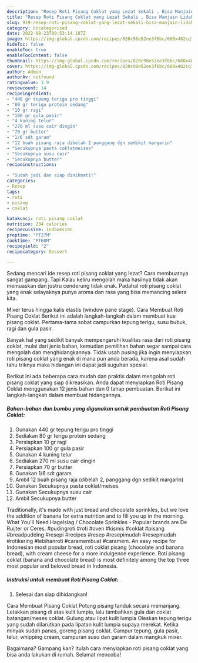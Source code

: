 ```yaml
---
description: "Resep Roti Pisang Coklat yang Lezat Sekali , Bisa Manjain Lidah"
title: "Resep Roti Pisang Coklat yang Lezat Sekali , Bisa Manjain Lidah"
slug: 919-resep-roti-pisang-coklat-yang-lezat-sekali-bisa-manjain-lidah
category: Uncategorized
date: 2022-08-23T09:53:14.187Z
image: https://img-global.cpcdn.com/recipes/820c98e52ee3f6bc/680x482cq70/roti-pisang-coklat-foto-resep-utama.jpg
hideToc: false
enableToc: true
enableTocContent: false
thumbnail: https://img-global.cpcdn.com/recipes/820c98e52ee3f6bc/680x482cq70/roti-pisang-coklat-foto-resep-utama.jpg
cover: https://img-global.cpcdn.com/recipes/820c98e52ee3f6bc/680x482cq70/roti-pisang-coklat-foto-resep-utama.jpg
author: Admin
authorAv: notfound
ratingvalue: 3.9
reviewcount: 14
recipeingredient:
- "440 gr tepung terigu pro tinggi"
- "80 gr terigu protein sedang"
- "10 gr ragi"
- "100 gr gula pasir"
- "4 kuning telur"
- "270 ml susu cair dingin"
- "70 gr butter"
- "1/6 sdt garam"
- "12 buah pisang raja dibelah 2 panggang dgn sedikit margarin"
- "Secukupnya pasta coklatmeises"
- "Secukupnya susu cair"
- "Secukupnya butter"
recipeinstructions:

- "Sudah jadi dan siap dinikmati!"
categories:
- Resep
tags:
- roti
- pisang
- coklat

katakunci: roti pisang coklat 
nutrition: 234 calories
recipecuisine: Indonesian
preptime: "PT27M"
cooktime: "PT60M"
recipeyield: "2"
recipecategory: Dessert

---
```



Sedang mencari ide resep roti pisang coklat yang lezat? Cara membuatnya sangat gampang. Tapi Kalau keliru mengolah maka hasilnya tidak akan memuaskan dan justru cenderung tidak enak. Padahal roti pisang coklat yang enak selayaknya punya aroma dan rasa yang bisa memancing selera kita.


Mixer terus hingga kalis elastis (window pane stage). Cara Membuat Roti Pisang Coklat Berikut ini adalah langkah-langkah dalam membuat kue pisang coklat. Pertama-tama sobat campurkan tepung terigu, susu bubuk, ragi dan gula pasir.

Banyak hal yang sedikit banyak mempengaruhi kualitas rasa dari roti pisang coklat, mulai dari jenis bahan, kemudian pemilihan bahan segar sampai cara mengolah dan menghidangkannya. Tidak usah pusing jika ingin menyiapkan roti pisang coklat yang enak di mana pun anda berada, karena asal sudah tahu triknya maka hidangan ini dapat jadi suguhan spesial.


Berikut ini ada beberapa cara mudah dan praktis dalam mengolah roti pisang coklat yang siap dikreasikan. Anda dapat menyiapkan Roti Pisang Coklat menggunakan 12 jenis bahan dan 0 tahap pembuatan. Berikut ini langkah-langkah dalam membuat hidangannya.

<!--inarticleads1-->

##### Bahan-bahan dan bumbu yang digunakan untuk pembuatan Roti Pisang Coklat:

1. Gunakan 440 gr tepung terigu pro tinggi
1. Sediakan 80 gr terigu protein sedang
1. Persiapkan 10 gr ragi
1. Persiapkan 100 gr gula pasir
1. Gunakan 4 kuning telur
1. Sediakan 270 ml susu cair dingin
1. Persiapkan 70 gr butter
1. Gunakan 1/6 sdt garam
1. Ambil 12 buah pisang raja (dibelah 2, panggang dgn sedikit margarin)
1. Gunakan Secukupnya pasta coklat/meises
1. Gunakan Secukupnya susu cair
1. Ambil Secukupnya butter


Traditionally, it&#39;s made with just bread and chocolate sprinkles, but we love the addition of banana for extra nutrition and to fill you up in the morning. What You&#39;ll Need Hagelslag / Chocolate Sprinkles - Popular brands are De Ruijter or Ceres. #pudingroti #roti #oven #kismis #coklat #pisang #breadpudding #resepi #recipes #resep #resepimudah #resepmudah #rotikering #lebihanroti #caramembuat #caramem. An easy recipe for Indonesian most popular bread, roti coklat pisang (chocolate and banana bread), with cream cheese for a more indulgence experience. Roti pisang coklat (banana and chocolate bread) is most definitely among the top three most popular and beloved bread in Indonesia. 

<!--inarticleads2-->

##### Instruksi untuk membuat Roti Pisang Coklat:


1. Selesai dan siap dihidangkan!

Cara Membuat Pisang Coklat Potong pisang tanduk secara memanjang. Letakkan pisang di atas kulit lumpia, lalu tambahkan gula dan coklat batangan/meses coklat. Gulung atau lipat kulit lumpia Oleskan tepung terigu yang sudah dilarutkan pada lipatan kulit lumpia supaya merekat. Ketika minyak sudah panas, goreng pisang coklat. Campur tepung, gula pasir, telur, whipping cream, campuran susu dan garam dalam mangkuk mixer. 

Bagaimana? Gampang kan? Itulah cara menyiapkan roti pisang coklat yang bisa anda lakukan di rumah. Selamat mencoba!
